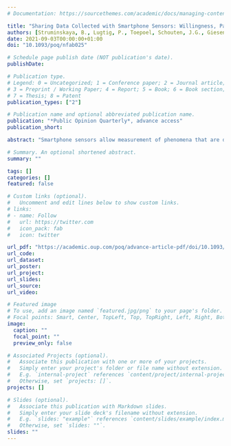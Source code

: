 ```yaml
---
# Documentation: https://sourcethemes.com/academic/docs/managing-content/

title: "Sharing Data Collected with Smartphone Sensors: Willingness, Participation, and Nonparticipation Bias"
authors: [Struminskaya, B., Lugtig, P., Toepoel, Schouten, J.G., Giesen, D. and Dolmans, R.]
date: 2021-09-03T00:00:00+01:00
doi: "10.1093/poq/nfab025"

# Schedule page publish date (NOT publication's date).
publishDate:

# Publication type.
# Legend: 0 = Uncategorized; 1 = Conference paper; 2 = Journal article;
# 3 = Preprint / Working Paper; 4 = Report; 5 = Book; 6 = Book section;
# 7 = Thesis; 8 = Patent
publication_types: ["2"]

# Publication name and optional abbreviated publication name.
publication: "*Public Opinion Quarterly*, advance access"
publication_short: 

abstract: "Smartphone sensors allow measurement of phenomena that are difficult or impossible to capture via self-report (e.g., geographical movement, physical activity). Sensors can reduce respondent burden by eliminating survey questions and improve measurement accuracy by replacing/augmenting self-reports. However, if respondents who are not willing to collect sensor data differ on critical attributes from those who are, the results can be biased. Research on the mechanisms of willingness to collect sensor data mostly comes from (nonprobability) online panels and is hypothetical (i.e., asks participants about the likelihood of participation in a sensor-based study). In a cross-sectional general population randomized experiment, we investigate how features of the request and respondent characteristics influence willingness to share (WTS) and actually sharing smartphone-sensor data. We manipulate the request to either mention or not mention (1) how participation will benefit the participant, (2) participants’ autonomy over data collection, and (3) that data will be kept confidential. We assess nonparticipation bias using the administrative records. WTS and actually sharing varies by sensor task, participants’ autonomy over data sharing, their smartphone skills, level of privacy concerns, and attitudes toward surveys. Fewer people agree to share photos and a video than geolocation, but all who agreed to share photos or a video actually did. Some nonresponse and nonparticipation biases are substantial and make each other worse, but others jointly reduce the overall bias. Our findings suggest that sensor-data-sharing decisions depend on sample members’ situation when asked to share and the nature of the sensor task rather than the sensor type."

# Summary. An optional shortened abstract.
summary: ""

tags: []
categories: []
featured: false

# Custom links (optional).
#   Uncomment and edit lines below to show custom links.
# links:
# - name: Follow
#   url: https://twitter.com
#   icon_pack: fab
#   icon: twitter

url_pdf: "https://academic.oup.com/poq/advance-article-pdf/doi/10.1093/poq/nfab025/40265039/nfab025.pdf"
url_code:
url_dataset:
url_poster:
url_project:
url_slides:
url_source:
url_video:

# Featured image
# To use, add an image named `featured.jpg/png` to your page's folder. 
# Focal points: Smart, Center, TopLeft, Top, TopRight, Left, Right, BottomLeft, Bottom, BottomRight.
image:
  caption: ""
  focal_point: ""
  preview_only: false

# Associated Projects (optional).
#   Associate this publication with one or more of your projects.
#   Simply enter your project's folder or file name without extension.
#   E.g. `internal-project` references `content/project/internal-project/index.md`.
#   Otherwise, set `projects: []`.
projects: []

# Slides (optional).
#   Associate this publication with Markdown slides.
#   Simply enter your slide deck's filename without extension.
#   E.g. `slides: "example"` references `content/slides/example/index.md`.
#   Otherwise, set `slides: ""`.
slides: ""
---
```

